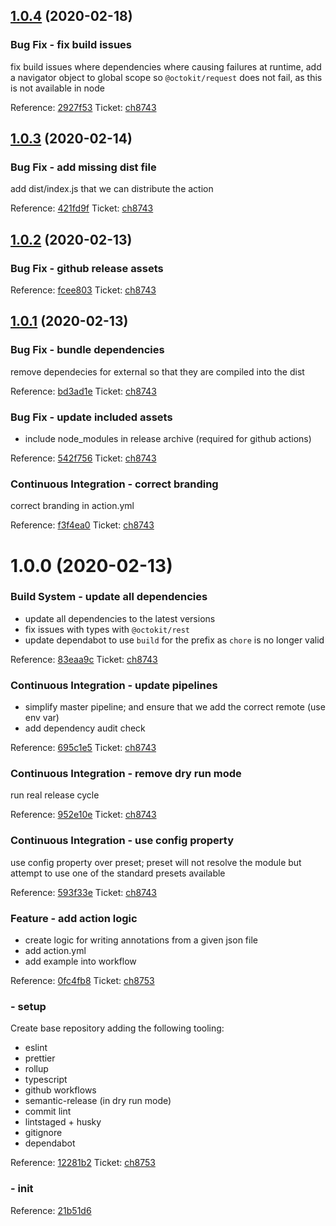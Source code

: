 ## [1.0.4](https://github.com/Attest/annotations-action/compare/v1.0.3...v1.0.4) (2020-02-18)

### Bug Fix - fix build issues

fix build issues where dependencies where causing failures at runtime,
add a navigator object to global scope so `@octokit/request` does not
fail, as this is not available in node

Reference: [2927f53](https://github.com/Attest/annotations-action/commit/2927f53)
Ticket: [ch8743](https://app.clubhouse.io/attest/story/8743)

## [1.0.3](https://github.com/Attest/annotations-action/compare/v1.0.2...v1.0.3) (2020-02-14)

### Bug Fix - add missing dist file

add dist/index.js that we can distribute the action

Reference: [421fd9f](https://github.com/Attest/annotations-action/commit/421fd9f)
Ticket: [ch8743](https://app.clubhouse.io/attest/story/8743)

## [1.0.2](https://github.com/Attest/annotations-action/compare/v1.0.1...v1.0.2) (2020-02-13)

### Bug Fix - github release assets
Reference: [fcee803](https://github.com/Attest/annotations-action/commit/fcee803)
Ticket: [ch8743](https://app.clubhouse.io/attest/story/8743)

## [1.0.1](https://github.com/Attest/annotations-action/compare/v1.0.0...v1.0.1) (2020-02-13)

### Bug Fix - bundle dependencies

remove dependecies for external so that they are compiled into the dist

Reference: [bd3ad1e](https://github.com/Attest/annotations-action/commit/bd3ad1e)
Ticket: [ch8743](https://app.clubhouse.io/attest/story/8743)

### Bug Fix - update included assets

- include node_modules in release archive (required for github actions)

Reference: [542f756](https://github.com/Attest/annotations-action/commit/542f756)
Ticket: [ch8743](https://app.clubhouse.io/attest/story/8743)


### Continuous Integration - correct branding

correct branding in action.yml

Reference: [f3f4ea0](https://github.com/Attest/annotations-action/commit/f3f4ea0)
Ticket: [ch8743](https://app.clubhouse.io/attest/story/8743)

# 1.0.0 (2020-02-13)

### Build System - update all dependencies

- update all dependencies to the latest versions
- fix issues with types with `@octokit/rest`
- update dependabot to use `build` for the prefix as `chore` is no
longer valid

Reference: [83eaa9c](https://github.com/Attest/annotations-action/commit/83eaa9c)
Ticket: [ch8743](https://app.clubhouse.io/attest/story/8743)


### Continuous Integration - update pipelines

- simplify master pipeline; and ensure that we add the correct remote (use
env var)
- add dependency audit check

Reference: [695c1e5](https://github.com/Attest/annotations-action/commit/695c1e5)
Ticket: [ch8743](https://app.clubhouse.io/attest/story/8743)

### Continuous Integration - remove dry run mode

run real release cycle

Reference: [952e10e](https://github.com/Attest/annotations-action/commit/952e10e)
Ticket: [ch8743](https://app.clubhouse.io/attest/story/8743)

### Continuous Integration - use config property

use config property over preset; preset will not resolve the module but attempt to use one of the standard presets available

Reference: [593f33e](https://github.com/Attest/annotations-action/commit/593f33e)
Ticket: [ch8743](https://app.clubhouse.io/attest/story/8743)


### Feature - add action logic

- create logic for writing annotations from a given json file
- add action.yml
- add example into workflow

Reference: [0fc4fb8](https://github.com/Attest/annotations-action/commit/0fc4fb8)
Ticket: [ch8753](https://app.clubhouse.io/attest/story/8753)


###  - setup

Create base repository adding the following tooling:

- eslint
- prettier
- rollup
- typescript
- github workflows
- semantic-release (in dry run mode)
- commit lint
- lintstaged + husky
- gitignore
- dependabot

Reference: [12281b2](https://github.com/Attest/annotations-action/commit/12281b2)
Ticket: [ch8753](https://app.clubhouse.io/attest/story/8753)

###  - init
Reference: [21b51d6](https://github.com/Attest/annotations-action/commit/21b51d6)
